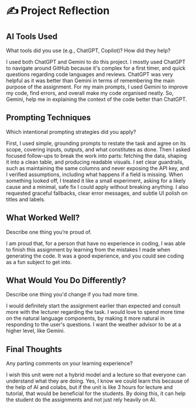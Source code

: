 # ✍️ Project Reflection

## AI Tools Used
What tools did you use (e.g., ChatGPT, Copilot)? How did they help?

I used both ChatGPT and Gemini to do this project. I mostly used ChatGPT to navigate around GitHub because it's complex for a first timer, and quick questions regarding code languages and reviews. ChatGPT was very helpful as it was better than Gemini in terms of remembering the main purpose of the assignment. For my main prompts, I used Gemini to improve my code, find errors, and overall make my code organised neatly. So, Gemini, help me in explaining the context of the code better than ChatGPT.

## Prompting Techniques
Which intentional prompting strategies did you apply?

First, I used simple, grounding prompts to restate the task and agree on its scope, covering inputs, outputs, and what constitutes as done. Then I asked focused follow-ups to break the work into parts: fetching the data, shaping it into a clean table, and producing readable visuals. I set clear guardrails, such as maintaining the same columns and never exposing the API key, and I verified assumptions, including what happens if a field is missing. When something looked off, I treated it like a small experiment, asking for a likely cause and a minimal, safe fix I could apply without breaking anything. I also requested graceful fallbacks, clear error messages, and subtle UI polish on titles and labels. 

## What Worked Well?
Describe one thing you’re proud of.

I am proud that, for a person that have no experience in coding, I was able to finish this assignment by learning from the mistakes I made when generating the code. It was a good experience, and you could see coding as a fun subject to get into.

## What Would You Do Differently?
Describe one thing you'd change if you had more time.

I would definitely start the assignment earlier than expected and consult more with the lecturer regarding the task. I would love to spend more time on the natural language components, by making it more natural in responding to the user's questions. I want the weather advisor to be at a higher level, like Gemini.

## Final Thoughts
Any parting comments on your learning experience?

I wish this unit were not a hybrid model and a lecture so that everyone can understand what they are doing. Yes, I know we could learn this because of the help of AI and colabs, but if the unit is like 3 hours for lecture and tutorial, that would be beneficial for the students. By doing this, it can help the student do the assignments and not just rely heavily on AI.
